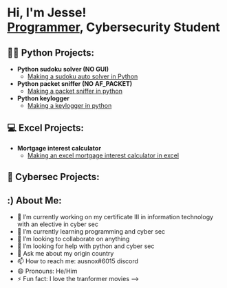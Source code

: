 <h1>Hi, I'm Jesse! <br/><a href="https://github.com/jessevanwyk1">Programmer</a>, <a>Cybersecurity Student</a>

<h2>👨‍💻 Python Projects:</h2>

- <b>Python sudoku solver (NO GUI)</b>
  - [Making a sudoku auto solver in Python](https://github.com/jessevanwyk1/SudokuSolve-NO-GUI-)
- <b>Python packet sniffer (NO AF_PACKET)</b>
  - [Making a packet sniffer in python](https://github.com/jessevanwyk1/PythonSniffer-NO-AFPACKET-)
- <b>Python keylogger</b>
  - [Making a keylogger in python](https://github.com/jessevanwyk1/Python-keylogger)
  
<h2>💻 Excel Projects:</h2>
  
- <b>Mortgage interest calculator</b>
  - [Making an excel mortgage interest calculator in excel](https://github.com/jessevanwyk1/Excel-mortgage-calc)
  
<h2>👾 Cybersec Projects:</h2>
  
<h2>:) About Me:</h2>

- 🔭 I’m currently working on my certificate III in information technology with an elective in cyber sec
- 🌱 I’m currently learning programming and cyber sec
- 👯 I’m looking to collaborate on anything
- 🤔 I’m looking for help with python and cyber sec
- 💬 Ask me about my origin country
- 📫 How to reach me: ausnox#6015 discord
- 😄 Pronouns: He/Him
- ⚡ Fun fact: I love the tranformer movies
-->
